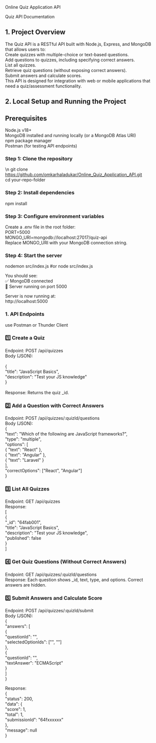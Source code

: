 Online Quiz Application API

Quiz API Documentation
## 1. Project Overview

The Quiz API is a RESTful API built with Node.js, Express, and MongoDB that allows users to:<br>
Create quizzes with multiple-choice or text-based questions.<br>
Add questions to quizzes, including specifying correct answers.<br>
List all quizzes.<br>
Retrieve quiz questions (without exposing correct answers).<br>
Submit answers and calculate scores.<br>
This API is designed for integration with web or mobile applications that need a quiz/assessment functionality.<br>

## 2. Local Setup and Running the Project
## Prerequisites

Node.js v18+<br>
MongoDB installed and running locally (or a MongoDB Atlas URI)<br>
npm package manager<br>
Postman (for testing API endpoints)<br>

### Step 1: Clone the repository
\n git clone https://github.com/omkarhaladukar/Online_Quiz_Application_API.git<br>
cd your-repo-folder

### Step 2: Install dependencies
npm install

### Step 3: Configure environment variables
Create a .env file in the root folder:<br>
PORT=5000<br>
MONGO_URI=mongodb://localhost:27017/quiz-api<br>
Replace MONGO_URI with your MongoDB connection string.

### Step 4: Start the server
nodemon src/index.js
#or
node src/index.js

You should see:<br>
✅ MongoDB connected<br>
🚀 Server running on port 5000

Server is now running at:<br>
http://localhost:5000

### 1. API Endpoints
use Postman or Thunder Client

### 1️⃣ Create a Quiz

Endpoint: POST /api/quizzes<br>
Body (JSON):<br>
<br>
{<br>
  "title": "JavaScript Basics",<br>
  "description": "Test your JS knowledge"<br>
}<br>
<br>
Response: Returns the quiz _id.

### 2️⃣ Add a Question with Correct Answers

Endpoint: POST /api/quizzes/:quizId/questions<br>
Body (JSON):
<br>
{<br>
  "text": "Which of the following are JavaScript frameworks?",<br>
  "type": "multiple",<br>
  "options": [<br>
    { "text": "React" },<br>
    { "text": "Angular" },<br>
    { "text": "Laravel" }<br>
  ],<br>
  "correctOptions": ["React", "Angular"]<br>
}


### 3️⃣ List All Quizzes

Endpoint: GET /api/quizzes<br>
Response:
<br>
[<br>
  {<br>
    "_id": "64fab001",<br>
    "title": "JavaScript Basics",<br>
    "description": "Test your JS knowledge",<br>
    "published": false<br>
  }<br>
]

### 4️⃣ Get Quiz Questions (Without Correct Answers)

Endpoint: GET /api/quizzes/:quizId/questions<br>
Response: Each question shows _id, text, type, and options. Correct answers are hidden.

### 5️⃣ Submit Answers and Calculate Score

Endpoint: POST /api/quizzes/:quizId/submit<br>
Body (JSON):
<br>
{<br>
  "answers": [<br>
    {<br>
      "questionId": "<questionId>",<br>
      "selectedOptionIds": ["<optionId1>", "<optionId2>"]<br>
    },<br>
    {<br>
      "questionId": "<textQuestionId>",<br>
      "textAnswer": "ECMAScript"<br>
    }<br>
  ]<br>
}
<br>

Response:
<br>
{<br>
  "status": 200,<br>
  "data": {<br>
    "score": 1,<br>
    "total": 1,<br>
    "submissionId": "64fxxxxxx"<br>
  },<br>
  "message": null<br>
}<br>